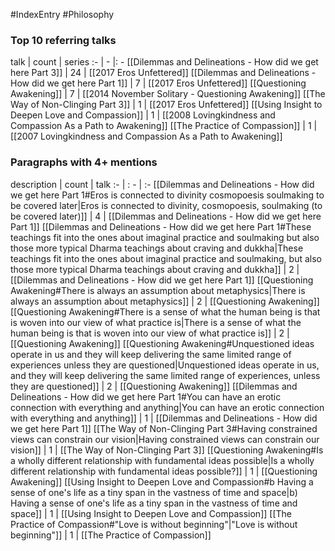 #IndexEntry #Philosophy

### Top 10 referring talks
talk | count | series
:- | - |: -
[[Dilemmas and Delineations - How did we get here Part 3]] | 24 | [[2017 Eros Unfettered]]
[[Dilemmas and Delineations - How did we get here Part 1]] | 7 | [[2017 Eros Unfettered]]
[[Questioning Awakening]] | 7 | [[2014 November Solitary - Questioning Awakening]]
[[The Way of Non-Clinging Part 3]] | 1 | [[2017 Eros Unfettered]]
[[Using Insight to Deepen Love and Compassion]] | 1 | [[2008 Lovingkindness and Compassion As a Path to Awakening]]
[[The Practice of Compassion]] | 1 | [[2007 Lovingkindness and Compassion As a Path to Awakening]]

### Paragraphs with 4+ mentions
description | count | talk
:- | : - | :-
[[Dilemmas and Delineations - How did we get here Part 1#Eros is connected to divinity cosmopoesis soulmaking to be covered later\|Eros is connected to divinity, cosmopoesis, soulmaking (to be covered later)]] | 4 | [[Dilemmas and Delineations - How did we get here Part 1]]
[[Dilemmas and Delineations - How did we get here Part 1#These teachings fit into the ones about imaginal practice and soulmaking but also those more typical Dharma teachings about craving and dukkha\|These teachings fit into the ones about imaginal practice and soulmaking, but also those more typical Dharma teachings about craving and dukkha]] | 2 | [[Dilemmas and Delineations - How did we get here Part 1]]
[[Questioning Awakening#There is always an assumption about metaphysics\|There is always an assumption about metaphysics]] | 2 | [[Questioning Awakening]]
[[Questioning Awakening#There is a sense of what the human being is that is woven into our view of what practice is\|There is a sense of what the human being is that is woven into our view of what practice is]] | 2 | [[Questioning Awakening]]
[[Questioning Awakening#Unquestioned ideas operate in us and they will keep delivering the same limited range of experiences unless they are questioned\|Unquestioned ideas operate in us, and they will keep delivering the same limited range of experiences, unless they are questioned]] | 2 | [[Questioning Awakening]]
[[Dilemmas and Delineations - How did we get here Part 1#You can have an erotic connection with everything and anything\|You can have an erotic connection with everything and anything]] | 1 | [[Dilemmas and Delineations - How did we get here Part 1]]
[[The Way of Non-Clinging Part 3#Having constrained views can constrain our vision\|Having constrained views can constrain our vision]] | 1 | [[The Way of Non-Clinging Part 3]]
[[Questioning Awakening#Is a wholly different relationship with fundamental ideas possible\|Is a wholly different relationship with fundamental ideas possible?]] | 1 | [[Questioning Awakening]]
[[Using Insight to Deepen Love and Compassion#b Having a sense of one's life as a tiny span in the vastness of time and space\|b) Having a sense of one's life as a tiny span in the vastness of time and space]] | 1 | [[Using Insight to Deepen Love and Compassion]]
[[The Practice of Compassion#"Love is without beginning"\|"Love is without beginning"]] | 1 | [[The Practice of Compassion]]


